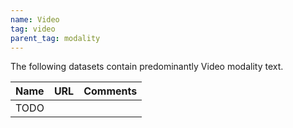 ```yaml
---
name: Video
tag: video
parent_tag: modality
---
```


The following datasets contain predominantly Video modality text.

| Name | URL | Comments |
| :--- | :-- | :------- |
| TODO | |

